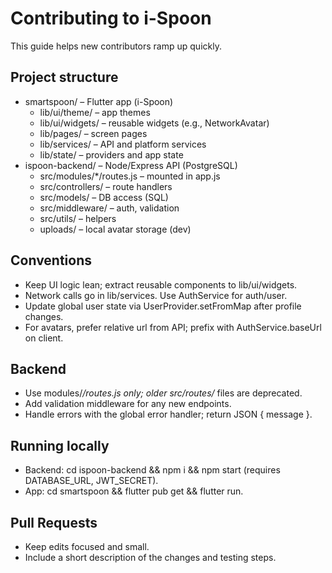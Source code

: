 # Contributing to i-Spoon

This guide helps new contributors ramp up quickly.

## Project structure

- smartspoon/ – Flutter app (i-Spoon)
  - lib/ui/theme/ – app themes
  - lib/ui/widgets/ – reusable widgets (e.g., NetworkAvatar)
  - lib/pages/ – screen pages
  - lib/services/ – API and platform services
  - lib/state/ – providers and app state
- ispoon-backend/ – Node/Express API (PostgreSQL)
  - src/modules/*/routes.js – mounted in app.js
  - src/controllers/ – route handlers
  - src/models/ – DB access (SQL)
  - src/middleware/ – auth, validation
  - src/utils/ – helpers
  - uploads/ – local avatar storage (dev)

## Conventions

- Keep UI logic lean; extract reusable components to lib/ui/widgets.
- Network calls go in lib/services. Use AuthService for auth/user.
- Update global user state via UserProvider.setFromMap after profile changes.
- For avatars, prefer relative url from API; prefix with AuthService.baseUrl on client.

## Backend

- Use modules/*/routes.js only; older src/routes/* files are deprecated.
- Add validation middleware for any new endpoints.
- Handle errors with the global error handler; return JSON { message }.

## Running locally

- Backend: cd ispoon-backend && npm i && npm start (requires DATABASE_URL, JWT_SECRET).
- App: cd smartspoon && flutter pub get && flutter run.

## Pull Requests

- Keep edits focused and small.
- Include a short description of the changes and testing steps.


